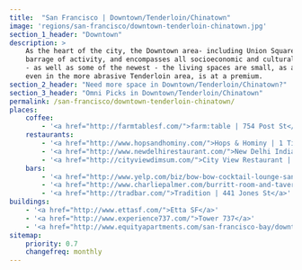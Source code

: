 ```yaml
---
title:  "San Francisco | Downtown/Tenderloin/Chinatown"
image: 'regions/san-francisco/downtown-tenderloin-chinatown.jpg'
section_1_header: "Downtown"
description: >
    As the heart of the city, the Downtown area- including Union Square, the Tenderloin and Chinatown -  is a never-ending 
    barrage of activity, and encompasses all socioeconomic and cultural groups. Home to some of the city’s oldest buildings
    - as well as some of the newest - the living spaces are small, as are many of the older businesses. Square footage,
    even in the more abrasive Tenderloin area, is at a premium.
section_2_header: "Need more space in Downtown/Tenderloin/Chinatown?"
section_3_header: "Omni Picks in Downtown/Tenderloin/Chinatown"
permalink: /san-francisco/downtown-tenderloin-chinatown/
places:
    coffee:
        - '<a href="http://farmtablesf.com/">farm:table | 754 Post St</a>'
    restaurants:
        - '<a href="http://www.hopsandhominy.com/">Hops & Hominy | 1 Tillman Pl</a>'
        - '<a href="http://www.newdelhirestaurant.com/">New Delhi Indian Restaurant | 160 Ellis St</a>'
        - '<a href="http://cityviewdimsum.com/">City View Restaurant | 662 Commercial St</a>'
    bars:
        - '<a href="http://www.yelp.com/biz/bow-bow-cocktail-lounge-san-francisco">The Bow Bow | 1155 Grant Ave</a>'
        - '<a href="http://www.charliepalmer.com/burritt-room-and-tavern/">Burritt Room & Tavern | 417 Stockton St</a>'
        - '<a href="http://tradbar.com/">Tradition | 441 Jones St</a>'
buildings:
    - '<a href="http://www.ettasf.com/">Etta SF</a>'
    - '<a href="http://www.experience737.com/">Tower 737</a>'
    - '<a href="http://www.equityapartments.com/san-francisco-bay/downtown-san-francisco/geary-courtyard-apartments">Geary Courtyard Apartments</a>'
sitemap:
    priority: 0.7
    changefreq: monthly
---
```

